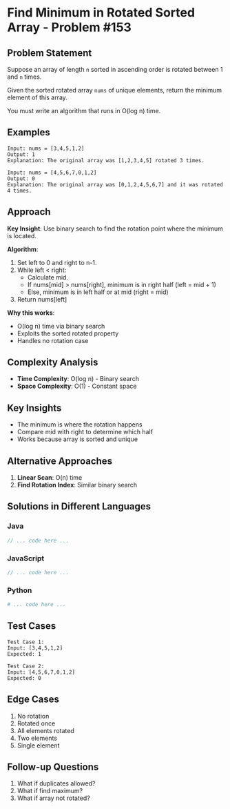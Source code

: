 # Find Minimum in Rotated Sorted Array - Problem #153

## Problem Statement
Suppose an array of length `n` sorted in ascending order is rotated between 1 and `n` times.

Given the sorted rotated array `nums` of unique elements, return the minimum element of this array.

You must write an algorithm that runs in O(log n) time.

## Examples
```
Input: nums = [3,4,5,1,2]
Output: 1
Explanation: The original array was [1,2,3,4,5] rotated 3 times.

Input: nums = [4,5,6,7,0,1,2]
Output: 0
Explanation: The original array was [0,1,2,4,5,6,7] and it was rotated 4 times.
```

## Approach
**Key Insight**: Use binary search to find the rotation point where the minimum is located.

**Algorithm**:
1. Set left to 0 and right to n-1.
2. While left < right:
   - Calculate mid.
   - If nums[mid] > nums[right], minimum is in right half (left = mid + 1)
   - Else, minimum is in left half or at mid (right = mid)
3. Return nums[left]

**Why this works**:
- O(log n) time via binary search
- Exploits the sorted rotated property
- Handles no rotation case

## Complexity Analysis
- **Time Complexity**: O(log n) - Binary search
- **Space Complexity**: O(1) - Constant space

## Key Insights
- The minimum is where the rotation happens
- Compare mid with right to determine which half
- Works because array is sorted and unique

## Alternative Approaches
1. **Linear Scan**: O(n) time
2. **Find Rotation Index**: Similar binary search

## Solutions in Different Languages

### Java
```java
// ... code here ...
```

### JavaScript
```javascript
// ... code here ...
```

### Python
```python
# ... code here ...
```

## Test Cases
```
Test Case 1:
Input: [3,4,5,1,2]
Expected: 1

Test Case 2:
Input: [4,5,6,7,0,1,2]
Expected: 0
```

## Edge Cases
1. No rotation
2. Rotated once
3. All elements rotated
4. Two elements
5. Single element

## Follow-up Questions
1. What if duplicates allowed?
2. What if find maximum?
3. What if array not rotated?
